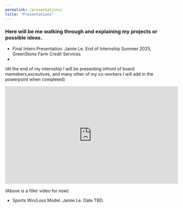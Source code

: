```yaml
---
permalink: /presentations/
title: "Presentations"
---
```


### Here will be me walking through and explaining my projects or possible ideas.

- Final Intern Presentation. Jamie Le. End of Internship Summer 2025, GreenStone Farm Credit Services
- 
(At the end of my internship I will be presenting infront of board memebers,exceutives, and many other of my co-workers I will add in the powerpoint when completed)

<iframe width="560" height="315" src="https://www.youtube.com/embed/pe_ejTiIcSs?si=azACT2_PfDm8zSC7" title="YouTube video player" frameborder="0" allow="accelerometer; autoplay; clipboard-write; encrypted-media; gyroscope; picture-in-picture; web-share" referrerpolicy="strict-origin-when-cross-origin" allowfullscreen></iframe>

(Above is a filler video for now)

- Sports Win/Loss Model. Jamie Le. Date TBD.

  
